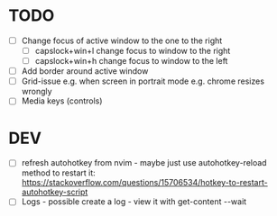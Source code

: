 # TODO

* [ ] Change focus of active window to the one to the right 
  - [ ] capslock+win+l change focus to window to the right
  - [ ] capslock+win+h change focus to window to the left
* [ ] Add border around active window
* [ ] Grid-issue e.g. when screen in portrait mode e.g. chrome resizes wrongly
* [ ] Media keys (controls)

# DEV

* [ ] refresh autohotkey from nvim - maybe just use autohotkey-reload method to restart it: https://stackoverflow.com/questions/15706534/hotkey-to-restart-autohotkey-script
* [ ] Logs - possible create a log - view it with get-content --wait
